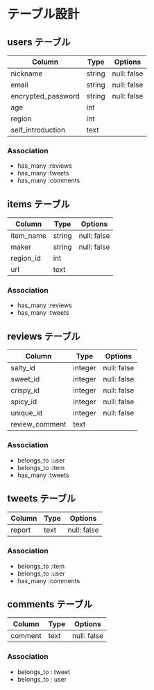 # テーブル設計

## users テーブル

| Column             | Type   | Options     |
| ------------------ | ------ | ----------- |
| nickname           | string | null: false |
| email              | string | null: false |
| encrypted_password | string | null: false |
| age                | int    |             |
| region             | int    |             |
| self_introduction  | text   |             |

### Association

- has_many :reviews
- has_many :tweets 
- has_many :comments


## items テーブル

| Column             | Type   | Options     |
| ------------------ | ------ | ----------- |
| item_name          | string | null: false |
| maker              | string | null: false |
| region_id          | int    |             |
| url                | text   |             |

### Association

- has_many :reviews
- has_many :tweets 

## reviews テーブル

| Column             | Type    | Options     |
| ------------------ | ------- | ----------- |
| salty_id           | integer | null: false |
| sweet_id           | integer | null: false |
| crispy_id          | integer | null: false |
| spicy_id           | integer | null: false |
| unique_id          | integer | null: false |
| review_comment     | text    |             |

### Association

- belongs_to :user
- belongs_to :item
- has_many :tweets 


## tweets テーブル

| Column             | Type    | Options     |
| ------------------ | ------- | ----------- |
| report             | text    | null: false |

### Association

- belongs_to :item
- belongs_to :user
- has_many :comments


## comments テーブル

| Column             | Type    | Options     |
| ------------------ | ------- | ----------- |
| comment            | text    | null: false |

### Association

- belongs_to : tweet
- belongs_to : user

